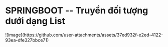 <h1> SPRINGBOOT -- Truyền đối tượng dưới dạng List </h1>
![image](https://github.com/user-attachments/assets/37ed932f-e2ed-4122-93ea-dfe327bbce71)
